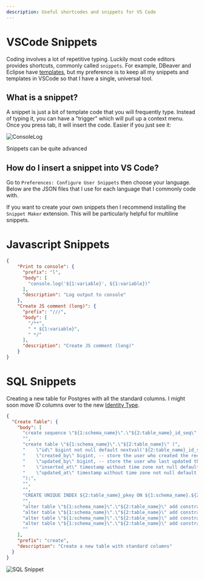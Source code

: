 ```yaml
---
description: Useful shortcodes and snippets for VS Code 
---
```


# VSCode Snippets

Coding involves a lot of repetitive typing. Luckily most code editors provides shortcuts, commonly called `snippets`. For example, DBeaver and Eclipse have [templates](https://github.com/dbeaver/dbeaver/wiki/SQL-Templates), but my preference is to keep all my snippets and templates in VSCode so that I have a single, universal tool.

## What is a snippet?

A snippet is just a bit of template code that you will frequently type. Instead of typing it, you can have a "trigger" which will pull up a context menu. Once you press tab, it will insert the code. Easier if you just see it:

![ConsoleLog](/img/consolelog.gif)

Snippets can be quite advanced 

## How do I insert a snippet into VS Code?

Go to `Preferences: Configure User Snippets` then choose your language. Below are the JSON files that I use for each language that I commonly code with.

If you want to create your own snippets then I recommend installing the `Snippet Maker` extension. This will be particularly helpful for multiline snippets.

# Javascript Snippets

```json
{
	"Print to console": {
	  "prefix": "l",
	  "body": [
		"console.log('${1:variable}', ${1:variable})"
	  ],
	  "description": "Log output to console"
	},
	"Create JS comment (long)": {
	  "prefix": "///",
	  "body": [
		"/**",
		" * ${1:variable}",
		" */"
	  ],
	  "description": "Create JS comment (long)"
	}
}
```

# SQL Snippets

Creating a new table for Postgres with all the standard columns. I might soon move ID columns over to the new [Identity Type](https://www.2ndquadrant.com/en/blog/postgresql-10-identity-columns/).
```json
{
  "Create Table": {
    "body": [
      "create sequence \"${1:schema_name}\".\"${2:table_name}_id_seq\";",
      "",
      "create table \"${1:schema_name}\".\"${2:table_name}\" (",
      "    \"id\" bigint not null default nextval('${2:table_name}_id_seq'::regclass),",
      "    \"created_by\" bigint, -- store the user who created the record",
      "    \"updated_by\" bigint, -- store the user who last updated the record",
      "    \"inserted_at\" timestamp without time zone not null default now(),",
      "    \"updated_at\" timestamp without time zone not null default now()",
      ");",
      "",
      "",
      "CREATE UNIQUE INDEX ${2:table_name}_pkey ON ${1:schema_name}.${2:table_name} USING btree (id);",
      "",
      "alter table \"${1:schema_name}\".\"${2:table_name}\" add constraint \"${2:table_name}_pkey\" PRIMARY KEY using index \"${2:table_name}_pkey\";",
      "alter table \"${1:schema_name}\".\"${2:table_name}\" add constraint \"${2:table_name}_created_by_fkey\" FOREIGN KEY (created_by) REFERENCES users(id);",
      "alter table \"${1:schema_name}\".\"${2:table_name}\" add constraint \"${2:table_name}_updated_by_fkey\" FOREIGN KEY (updated_by) REFERENCES users(id);",
      "alter table \"${1:schema_name}\".\"${2:table_name}\" add constraint \"${2:table_name}_user_id_fkey\" FOREIGN KEY (user_id) REFERENCES users(id);",
      ""
    ],
    "prefix": "create",
    "description": "Create a new table with standard columns"
  }
}
```

![SQL Snippet](/img/sql-snippet.gif)